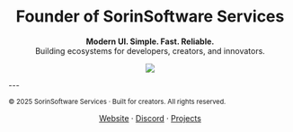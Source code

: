 <!--
███████╗ ██████╗ ██████╗ ██╗███╗   ██╗███████╗ ██████╗ ███████╗████████╗██╗    ██╗ █████╗ ██████╗ ███████╗    ███████╗███████╗██████╗ ██╗   ██╗██╗ ██████╗███████╗███████╗
██╔════╝██╔═══██╗██╔══██╗██║████╗  ██║██╔════╝██╔═══██╗██╔════╝╚══██╔══╝██║    ██║██╔══██╗██╔══██╗██╔════╝    ██╔════╝██╔════╝██╔══██╗██║   ██║██║██╔════╝██╔════╝██╔════╝
███████╗██║   ██║██████╔╝██║██╔██╗ ██║███████╗██║   ██║█████╗     ██║   ██║ █╗ ██║███████║██████╔╝█████╗      ███████╗█████╗  ██████╔╝██║   ██║██║██║     █████╗  ███████╗
╚════██║██║   ██║██╔══██╗██║██║╚██╗██║╚════██║██║   ██║██╔══╝     ██║   ██║███╗██║██╔══██║██╔══██╗██╔══╝      ╚════██║██╔══╝  ██╔══██╗╚██╗ ██╔╝██║██║     ██╔══╝  ╚════██║
███████║╚██████╔╝██║  ██║██║██║ ╚████║███████║╚██████╔╝██║        ██║   ╚███╔███╔╝██║  ██║██║  ██║███████╗    ███████║███████╗██║  ██║ ╚████╔╝ ██║╚██████╗███████╗███████║
╚══════╝ ╚═════╝ ╚═╝  ╚═╝╚═╝╚═╝  ╚═══╝╚══════╝ ╚═════╝ ╚═╝        ╚═╝    ╚══╝╚══╝ ╚═╝  ╚═╝╚═╝  ╚═╝╚══════╝    ╚══════╝╚══════╝╚═╝  ╚═╝  ╚═══╝  ╚═╝ ╚═════╝╚══════╝╚══════╝
                                                                                                                                                                           
-->


<h1 align="center">Founder of SorinSoftware Services</h1>
<p align="center">
  <b>Modern UI. Simple. Fast. Reliable.</b><br>
  Building ecosystems for developers, creators, and innovators.
</p>

<p align="center">
  <img src="https://github.com/sorinservice/.github/blob/main/SorinSoftwarePrivateBanner.png"/>
</p>
---


  <sub>© 2025 SorinSoftware Services · Built for creators. All rights reserved.</sub>
</p>


<p align="center">
  <a href="https://scripts.sorinservice.online">Website</a> ·
  <a href="https://discord.gg/XC5hpQQvMX">Discord</a> ·
  <a href="https://github.com/SorinSoftware-Services">Projects</a>
</p>

